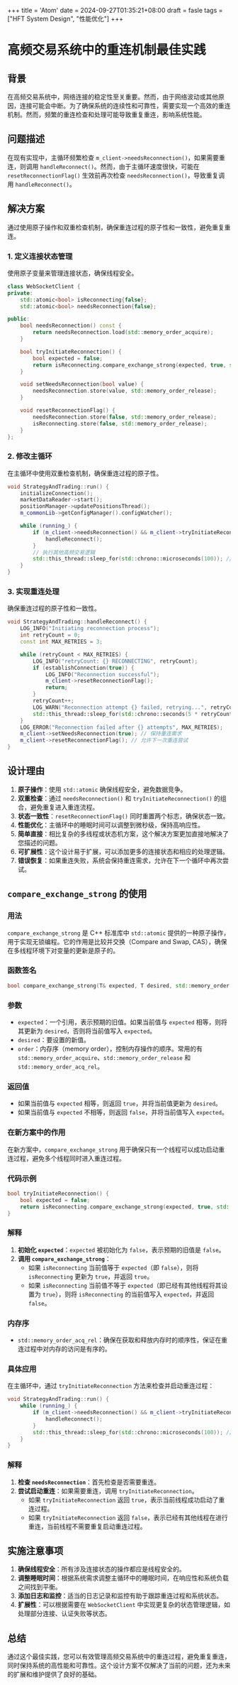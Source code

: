 +++
title = 'Atom'
date = 2024-09-27T01:35:21+08:00
draft = fasle
tags = ["HFT System Design", "性能优化"]
+++
# 高频交易系统中的重连机制最佳实践

## 背景

在高频交易系统中，网络连接的稳定性至关重要。然而，由于网络波动或其他原因，连接可能会中断。为了确保系统的连续性和可靠性，需要实现一个高效的重连机制。然而，频繁的重连检查和处理可能导致重复重连，影响系统性能。

## 问题描述

在现有实现中，主循环频繁检查 `m_client->needsReconnection()`，如果需要重连，则调用 `handleReconnect()`。然而，由于主循环速度很快，可能在 `resetReconnectionFlag()` 生效前再次检查 `needsReconnection()`，导致重复调用 `handleReconnect()`。

## 解决方案

通过使用原子操作和双重检查机制，确保重连过程的原子性和一致性，避免重复重连。

### 1. 定义连接状态管理

使用原子变量来管理连接状态，确保线程安全。

```cpp
class WebSocketClient {
private:
    std::atomic<bool> isReconnecting{false};
    std::atomic<bool> needsReconnection{false};

public:
    bool needsReconnection() const {
        return needsReconnection.load(std::memory_order_acquire);
    }

    bool tryInitiateReconnection() {
        bool expected = false;
        return isReconnecting.compare_exchange_strong(expected, true, std::memory_order_acq_rel);
    }

    void setNeedsReconnection(bool value) {
        needsReconnection.store(value, std::memory_order_release);
    }

    void resetReconnectionFlag() {
        needsReconnection.store(false, std::memory_order_release);
        isReconnecting.store(false, std::memory_order_release);
    }
};

```

### 2. 修改主循环

在主循环中使用双重检查机制，确保重连过程的原子性。

```cpp
void StrategyAndTrading::run() {
    initializeConnection();
    marketDataReader->start();
    positionManager->updatePositionsThread();
    m_commonLib->getConfigManager().configWatcher();

    while (running_) {
        if (m_client->needsReconnection() && m_client->tryInitiateReconnection()) {
            handleReconnect();
        }
        // 执行其他高频交易逻辑
        std::this_thread::sleep_for(std::chrono::microseconds(100)); // 微秒级的睡眠
    }
}

```

### 3. 实现重连处理

确保重连过程的原子性和一致性。

```cpp
void StrategyAndTrading::handleReconnect() {
    LOG_INFO("Initiating reconnection process");
    int retryCount = 0;
    const int MAX_RETRIES = 3;

    while (retryCount < MAX_RETRIES) {
        LOG_INFO("retryCount: {} RECONNECTING", retryCount);
        if (establishConnection(true)) {
            LOG_INFO("Reconnection successful");
            m_client->resetReconnectionFlag();
            return;
        }
        retryCount++;
        LOG_WARN("Reconnection attempt {} failed, retrying...", retryCount);
        std::this_thread::sleep_for(std::chrono::seconds(5 * retryCount));
    }
    LOG_ERROR("Reconnection failed after {} attempts", MAX_RETRIES);
    m_client->setNeedsReconnection(true); // 保持重连需求
    m_client->resetReconnectionFlag(); // 允许下一次重连尝试
}

```

## 设计理由

1. **原子操作**：使用 `std::atomic` 确保线程安全，避免数据竞争。
2. **双重检查**：通过 `needsReconnection()` 和 `tryInitiateReconnection()` 的组合，避免重复进入重连流程。
3. **状态一致性**：`resetReconnectionFlag()` 同时重置两个标志，确保状态一致。
4. **性能优化**：主循环中的睡眠时间可以调整到微秒级，保持高响应性。
5. **简单直接**：相比复杂的多线程或状态机方案，这个解决方案更加直接地解决了您描述的问题。
6. **可扩展性**：这个设计易于扩展，可以添加更多的连接状态和相应的处理逻辑。
7. **错误恢复**：如果重连失败，系统会保持重连需求，允许在下一个循环中再次尝试。

## `compare_exchange_strong` 的使用

### 用法

`compare_exchange_strong` 是 C++ 标准库中 `std::atomic` 提供的一种原子操作，用于实现无锁编程。它的作用是比较并交换（Compare and Swap, CAS），确保在多线程环境下对变量的更新是原子的。

### 函数签名

```cpp
bool compare_exchange_strong(T& expected, T desired, std::memory_order order = std::memory_order_seq_cst) noexcept;

```

### 参数

- `expected`：一个引用，表示预期的旧值。如果当前值与 `expected` 相等，则将其更新为 `desired`，否则将当前值写入 `expected`。
- `desired`：要设置的新值。
- `order`：内存序（memory order），控制内存操作的顺序。常用的有 `std::memory_order_acquire`、`std::memory_order_release` 和 `std::memory_order_acq_rel`。

### 返回值

- 如果当前值与 `expected` 相等，则返回 `true`，并将当前值更新为 `desired`。
- 如果当前值与 `expected` 不相等，则返回 `false`，并将当前值写入 `expected`。

### 在新方案中的作用

在新方案中，`compare_exchange_strong` 用于确保只有一个线程可以成功启动重连过程，避免多个线程同时进入重连过程。

### 代码示例

```cpp
bool tryInitiateReconnection() {
    bool expected = false;
    return isReconnecting.compare_exchange_strong(expected, true, std::memory_order_acq_rel);
}

```

### 解释

1. **初始化 `expected`**：`expected` 被初始化为 `false`，表示预期的旧值是 `false`。
2. **调用 `compare_exchange_strong`**：
    - 如果 `isReconnecting` 当前值等于 `expected`（即 `false`），则将 `isReconnecting` 更新为 `true`，并返回 `true`。
    - 如果 `isReconnecting` 当前值不等于 `expected`（即已经有其他线程将其设置为 `true`），则将 `isReconnecting` 的当前值写入 `expected`，并返回 `false`。

### 内存序

- `std::memory_order_acq_rel`：确保在获取和释放内存时的顺序性，保证在重连过程中对内存的访问是有序的。

### 具体应用

在主循环中，通过 `tryInitiateReconnection` 方法来检查并启动重连过程：

```cpp
void StrategyAndTrading::run() {
    while (running_) {
        if (m_client->needsReconnection() && m_client->tryInitiateReconnection()) {
            handleReconnect();
        }
        std::this_thread::sleep_for(std::chrono::microseconds(100)); // 微秒级的睡眠
    }
}

```

### 解释

1. **检查 `needsReconnection`**：首先检查是否需要重连。
2. **尝试启动重连**：如果需要重连，调用 `tryInitiateReconnection`。
    - 如果 `tryInitiateReconnection` 返回 `true`，表示当前线程成功启动了重连过程。
    - 如果 `tryInitiateReconnection` 返回 `false`，表示已经有其他线程在进行重连，当前线程不需要重复启动重连过程。

## 实施注意事项

1. **确保线程安全**：所有涉及连接状态的操作都应是线程安全的。
2. **调整睡眠时间**：根据系统需求调整主循环中的睡眠时间，在响应性和系统负载之间找到平衡。
3. **添加日志和监控**：适当的日志记录和监控有助于跟踪重连过程和系统状态。
4. **扩展性**：可以根据需要在 `WebSocketClient` 中实现更复杂的状态管理逻辑，如处理部分连接、认证失败等状态。

## 总结

通过这个最佳实践，您可以有效管理高频交易系统中的重连过程，避免重复重连，同时保持系统的高性能和可靠性。这个设计方案不仅解决了当前的问题，还为未来的扩展和维护提供了良好的基础。
